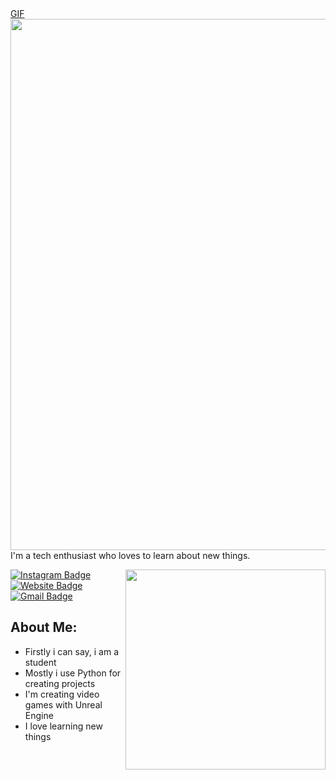 <div class="tenor-gif-embed" data-postid="26633769" data-share-method="host" data-width="100%" data-aspect-ratio="2.4174757281553396"><a href="https://tenor.com/view/gif-26633769">GIF</a> </div><script type="text/javascript" async src="https://tenor.com/embed.js"></script>

<img align='right' src='https://img.webme.com/pic/x/xfci/ezgif.com-gif-maker%20(2).gif' width=850>

<br/>

I'm a tech enthusiast who loves to learn about new things.

<img align='right' src='https://media.giphy.com/media/dWesBcTLavkZuG35MI/giphy.gif' width='320'>



[![Instagram Badge](https://img.shields.io/badge/-Xfci-232931?style=flat-square&logo=Instagram&logoColor=white&link=https://www.instagram.com/xfci_c/)](https://www.instagram.com/xfci_c/)
[![Website Badge](https://img.shields.io/badge/-xfci.tr.gg-4ecca3?style=flat-square&logo=HTML5&logoColor=white&link=https://xfci.tr.gg/)](https://xfci.tr.gg/)
[![Gmail Badge](https://img.shields.io/badge/-tekyusufemin@gmail.com-d14836?style=flat-square&logo=Gmail&logoColor=white&link=mailto:tekyusufemin@hotmail.com)](mailto:tekyusufemin@gmail.com)
##  About Me:
- Firstly i can say, i am a student
- Mostly i use Python for creating projects
- I'm creating video games with Unreal Engine
- I love learning new things

